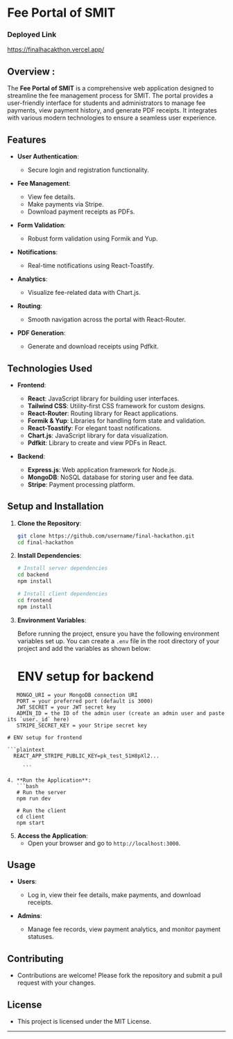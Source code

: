 
# Fee Portal of SMIT
### Deployed Link
https://finalhacakthon.vercel.app/
## Overview :

The **Fee Portal of SMIT** is a comprehensive web application designed to streamline the fee management process for SMIT. The portal provides a user-friendly interface for students and administrators to manage fee payments, view payment history, and generate PDF receipts. It integrates with various modern technologies to ensure a seamless user experience.

## Features

- **User Authentication**: 
  - Secure login and registration functionality.
  
- **Fee Management**: 
  - View fee details.
  - Make payments via Stripe.
  - Download payment receipts as PDFs.
  
- **Form Validation**: 
  - Robust form validation using Formik and Yup.
  
- **Notifications**: 
  - Real-time notifications using React-Toastify.
   
- **Analytics**: 
  - Visualize fee-related data with Chart.js.
  
- **Routing**: 
  - Smooth navigation across the portal with React-Router.
  
- **PDF Generation**: 
  - Generate and download receipts using Pdfkit.

## Technologies Used

- **Frontend**: 
  - **React**: JavaScript library for building user interfaces.
  - **Tailwind CSS**: Utility-first CSS framework for custom designs.
  - **React-Router**: Routing library for React applications.
  - **Formik & Yup**: Libraries for handling form state and validation.
  - **React-Toastify**: For elegant toast notifications.
  - **Chart.js**: JavaScript library for data visualization.
  - **Pdfkit**: Library to create and view PDFs in React.
  
- **Backend**:
  - **Express.js**: Web application framework for Node.js.
  - **MongoDB**: NoSQL database for storing user and fee data.
  - **Stripe**: Payment processing platform.

## Setup and Installation

1. **Clone the Repository**:
   ```bash
   git clone https://github.com/username/final-hackathon.git
   cd final-hackathon
   ```

2. **Install Dependencies**:
   ```bash
   # Install server dependencies
   cd backend
   npm install
   
   # Install client dependencies
   cd frontend
   npm install
   ```

3. **Environment Variables**:
  
   Before running the project, ensure you have the following environment variables set up. You can create a `.env` file 
   in the root directory of your project and add the variables as shown below:
   
   # ENV setup for backend

```plaintext
   MONGO_URI = your MongoDB connection URI
   PORT = your preferred port (default is 3000)
   JWT_SECRET = your JWT secret key
   ADMIN_ID = the ID of the admin user (create an admin user and paste its `user._id` here)
   STRIPE_SECRET_KEY = your Stripe secret key

# ENV setup for frontend

```plaintext
  REACT_APP_STRIPE_PUBLIC_KEY=pk_test_51H8pXl2...

     ```

4. **Run the Application**:
   ```bash
   # Run the server
   npm run dev
   
   # Run the client
   cd client
   npm start
   ```

5. **Access the Application**:
   - Open your browser and go to `http://localhost:3000`.

## Usage

- **Users**: 
  - Log in, view their fee details, make payments, and download receipts.
  
- **Admins**: 
  - Manage fee records, view payment analytics, and monitor payment statuses.

## Contributing

- Contributions are welcome! Please fork the repository and submit a pull request with your changes.

## License

- This project is licensed under the MIT License.

---

